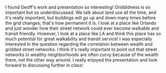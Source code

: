 I found Geoff's work and presentation so interesting! Griddidness is so important but so underdiscussed. We talk about land use all the time, and it's really important, but
buildings will go up and down many times before the grid changes; that's how permanent it is. I look at a place like Orlando and just wonder how their street network could ever
become walkable and transit friendly. However, I look at a place like LA and think this place has so much potential for great walkability and transit service! I was especially
interested in the question regarding the correlation between wealth and gridded street networks. I think it's really important to point out that street networks in wealthy neighborhoods
are often curvy because of the wealth there, not the other way around. I really enjoyed the presentation and look forward to discussing further in class!
